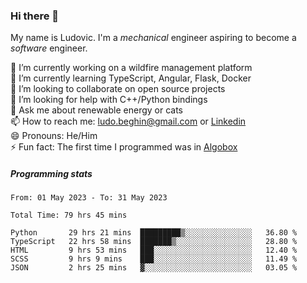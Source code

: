 ### Hi there 👋

My name is Ludovic. I'm a *mechanical* engineer aspiring to become a *software* engineer.

 🔭 I’m currently working on a wildfire management platform<br/>
 🌱 I’m currently learning TypeScript, Angular, Flask, Docker<br/>
 👯 I’m looking to collaborate on open source projects<br/>
 🤔 I’m looking for help with C++/Python bindings<br/>
 💬 Ask me about renewable energy or cats<br/>
 📫 How to reach me: ludo.beghin@gmail.com or [Linkedin](https://www.linkedin.com/in/ludovic-beghin/)<br/>
 😄 Pronouns: He/Him<br/>
 ⚡ Fun fact: The first time I programmed was in [Algobox](https://fr.wikipedia.org/wiki/Algobox)<br/>

##### Programming stats
<!--START_SECTION:waka-->

```text
From: 01 May 2023 - To: 31 May 2023

Total Time: 79 hrs 45 mins

Python       29 hrs 21 mins  █████████▒░░░░░░░░░░░░░░░   36.80 %
TypeScript   22 hrs 58 mins  ███████▒░░░░░░░░░░░░░░░░░   28.80 %
HTML         9 hrs 53 mins   ███░░░░░░░░░░░░░░░░░░░░░░   12.40 %
SCSS         9 hrs 9 mins    ███░░░░░░░░░░░░░░░░░░░░░░   11.49 %
JSON         2 hrs 25 mins   ▓░░░░░░░░░░░░░░░░░░░░░░░░   03.05 %
```

<!--END_SECTION:waka-->
